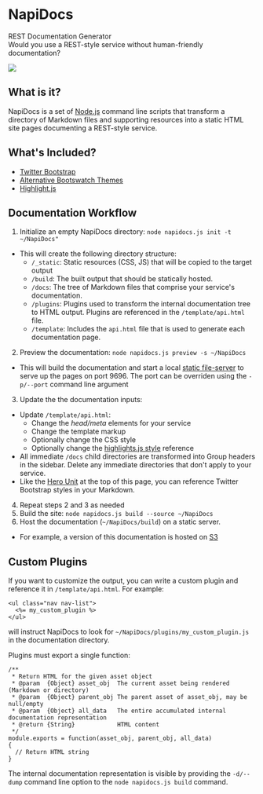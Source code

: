 <div class='hero-unit'>

<h1>NapiDocs</h1>

REST Documentation Generator
<br />
Would you use a REST-style service without human-friendly documentation?
<p />
<img src='/cop-out-nope.gif'>
</div>


## What is it?

NapiDocs is a set of [Node.js](http://nodejs.org/) command line scripts
that transform a directory of Markdown files and supporting resources
into a static HTML site pages documenting a REST-style service.

## What's Included?

* [Twitter Bootstrap](http://twitter.github.com/bootstrap)
* [Alternative Bootswatch Themes](http://bootswatch.com/)
* [Highlight.js](http://softwaremaniacs.org/soft/highlight/en/)

## Documentation Workflow

1. Initialize an empty NapiDocs directory: `node napidocs.js init -t ~/NapiDocs"`
  * This will create the following directory structure:
      * `/_static`: Static resources (CSS, JS) that will be copied to the target output
      * `/build`: The built output that should be statically hosted.
      * `/docs`: The tree of Markdown files that comprise your service's documentation.
      * `/plugins`: Plugins used to transform the internal documentation tree to HTML output.  Plugins are referenced in the `/template/api.html` file.
      * `/template`: Includes the `api.html` file that is used to generate each documentation page.
2. Preview the documentation: `node napidocs.js preview -s ~/NapiDocs`
  * This will build the documentation and start a local [static file-server](https://github.com/cloudhead/node-static) to serve up the pages on port 9696.  The port can be overriden using the `-p/--port` command line argument
3. Update the the documentation inputs:
  * Update `/template/api.html`:
      * Change the _head/meta_ elements for your service
      * Change the template markup
      * Optionally change the CSS style
      * Optionally change the [highlights.js style](http://softwaremaniacs.org/media/soft/highlight/test.html) reference
  * All immediate `/docs` child directories are transformed into Group headers in the sidebar.  Delete any immediate directories that don't apply to your service.
  * Like the [Hero Unit](http://twitter.github.com/bootstrap/components.html#typography) at the top of this page, you can reference Twitter Bootstrap styles in your Markdown.
4. Repeat steps 2 and 3 as needed
5. Build the site: `node napidocs.js build --source ~/NapiDocs`
6. Host the documentation (`~/NapiDocs/build`) on a static server.
  * For example, a version of this documentation is hosted on [S3](http://napidocs.s3-website-us-west-2.amazonaws.com/README.html)

## Custom Plugins

If you want to customize the output, you can write a custom plugin and reference it in `/template/api.html`.  For example:

    <ul class="nav nav-list">
      <%= my_custom_plugin %>
    </ul>

will instruct NapiDocs to look for `~/NapiDocs/plugins/my_custom_plugin.js`
in the documentation directory.

Plugins must export a single function:

    /**
     * Return HTML for the given asset object
     * @param  {Object} asset_obj  The current asset being rendered (Markdown or directory)
     * @param  {Object} parent_obj The parent asset of asset_obj, may be null/empty
     * @param  {Object} all_data   The entire accumulated internal documentation representation
     * @return {String}            HTML content
     */
    module.exports = function(asset_obj, parent_obj, all_data)
    {
      // Return HTML string
    }

The internal documentation representation is visible by providing the `-d/--dump` command line
option to the `node napidocs.js build` command.
